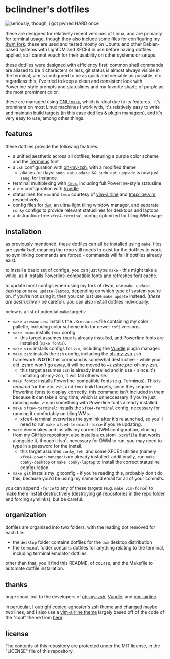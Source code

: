 # bclindner's dotfiles

![seriously, though, i got pwned HARD once](https://i.imgur.com/5qaqnTa.png)

these are designed for relatively recent versions of Linux, and are primarily for terminal usage, though they also include some files for configuring [my dwm fork](https://github.com/bclindner/dwm). these are used and tested mostly on Ubuntu and other Debian-based systems with LightDM and XFCE4 in use before having dotfiles applied, so I cannot vouch for their usability on other systems or setups.

these dotfiles were designed with efficiency first: common shell commands are aliased to be 4 characters or less, git status is almost always visible in the terminal, vim is configured to be as quick and versatile as possible, etc. regardless this, i've tried to keep a clean and consistent look with Powerline-style prompts and statuslines and my favorite shade of purple as the most prominent color.

these are managed using [GNU `make`](https://www.gnu.org/software/make/), which is ideal due to its features - it's prominent on most Linux machines I work with, it's relatively easy to write and maintain build targets (in this case dotfiles & plugin managers), and it's very easy to use, among other things.

## features

these dotfiles provide the following features:

* a unified aesthetic across all dotfiles, featuring a purple color scheme and the [Terminus](http://terminus-font.sourceforge.net/) font
* a `zsh` configuration with [oh-my-zsh](https://github.com/robbyrussell/oh-my-zsh), with a modified theme
  * aliases for days: `sudo apt update && sudo apt upgrade` is now just `saug`, for instance
* terminal multiplexing with [`tmux`](https://tmux.github.io/), including full Powerline-style statusline
* a `vim` configuration with [Vundle](https://github.com/VundleVim/Vundle.vim)
* statuslines for `vim` and `tmux` courtesy of [vim-airline](https://github.com/vim-airline/vim-airline) and [tmuxline.vim](https://github.com/edkolev/tmuxline.vim), respectively
* config files for [`dwm`](dwm.suckless.org), an ultra-light tiling window manager, and separate `conky` configs to provide relevant statuslines for desktops and laptops
* a distraction-free `xfce4-terminal` config, optimized for tiling WM usage

## installation

as previously mentioned, these dotfiles can all be installed using `make`. files are *symlinked*, meaning the repo still needs to exist for the dotfiles to work. no symlinking commands are forced - commands will fail if dotfiles already exist.

to install a basic set of configs, you can just type `make` - this might take a while, as it installs Powerline-compatible fonts and refreshes font cache. 

to update most configs when using my fork of dwm, use `make update-desktop` or `make update-laptop`, depending on which type of system you're on. if you're not using it, then you can just use `make update` instead. (*these are destructive* - be careful). you can also install dotfiles individually. 

below is a list of potential `make` targets:

* `make xresources`: installs the `.Xresources` file containing my color pallette, including color scheme info for newer `rofi` versions.
* `make tmux`: installs `tmux` config.
  * this target assumes `tmux` is already installed, and Powerline fonts are installed (`make fonts`).
* `make vim`: installs configs for `vim`, including the [Vundle](https://github.com/VundleVim/Vundle.vim) plugin manager.
* `make zsh`: installs the `zsh` config, including the [oh-my-zsh](https://github.com/robbyrussell/oh-my-zsh) zsh framework. **NOTE:** this command is somewhat destructive - while your old .zshrc won't go away, it will be moved to ~/.zshrc.pre-oh-my-zsh.
  * this target assumes `zsh` is already installed and in use - since it's installing oh-my-zsh, it will fail otherwise.
* `make fonts`: installs Powerline-compatible fonts (e.g. Terminus). This is *required* for the `vim`, `zsh`, and `tmux` build targets, since they require Powerline fonts to display correctly. this command isn't included in them because it can take a long time, which is unneccessary if you're just running `make vim` on something with Powerline fonts already installed.
* `make xfce4-terminal`: installs the `xfce4-terminal` config, necessary for running it comfortably on tiling WMs.
  * xfce4-terminal overwrites the symlink after it's relaunched, so you'll need to run `make xfce4-terminal-force` if you're updating.
* `make dwm`: makes and installs my current DWM configuration, cloning from my [GitHub repository](https://github.com/bclindner/dwm). also installs a custom `.xprofile` that works alongside it, though it isn't necessary for DWM to run. you may need to type in a password for the install.
  * this target assumes `conky`, `feh`, and some XFCE4 utilities (namely `xfce4-power-manager`) are already installed. additionally, run `make conky-desktop` or `make conky-laptop` to install the correct statusline configuration.
* `make git` installs my .gitconfig - if you're reading this, probably don't do this, because you'd be using my name and email for all of your commits.

you can append `-force` to any of these targets (e.g. `make vim-force`) to make them install destructively (destroying git repositories in the repo folder and forcing symlinks), but be careful.

## organization

dotfiles are organized into two folders, with the leading dot removed for each file:
  * the `desktop` folder contains dotfiles for the `dwm` desktop distribution
  * the `terminal` folder contains dotfiles for anything relating to the terminal, including terminal emulator dotfiles.

other than that, you'll find this README, of course, and the Makefile to automate dotfile installation.

## thanks

huge shout-out to the developers of [oh-my-zsh](https://github.com/robbyrussell/oh-my-zsh), [Vundle](https://github.com/VundleVim/Vundle.vim), and [vim-airline](https://github.com/vim-airline/vim-airline).

in particular, I outright copied [agnoster](https://github.com/agnoster)'s zsh theme and changed maybe two lines, and I also use a [vim-airline theme](https://github.com/bclindner/vim-airline-bclindner) largely based off of the code of the "cool" theme from [here](https://github.com/vim-airline/vim-airline-themes).

## license

The contents of this repository are protected under the MIT license, in the "LICENSE" file of this repository.
